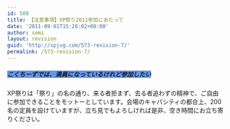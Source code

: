 ```yaml
---
id: 580
title: 【注意事項】XP祭り2011参加にあたって
date: '2011-09-01T15:28:02+00:00'
author: semi
layout: revision
guid: 'http://xpjug.com/573-revision-7/'
permalink: /573-revision-7/
---
```


##### <font style="background-color:#6495ED">こくちーずでは、満員になっているけれど参加したい</font>

XP祭りは「祭り」の名の通り、来る者拒まず、去る者追わずの精神で、ご自由に参加できることをモットーとしています。会場のキャパシティの都合上、200名の定員を設けていますが、立ち見でもよろしければ是非、空き時間にお立ち寄りください。